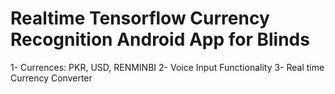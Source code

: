# Realtime Tensorflow Currency Recognition Android App for Blinds
1- Currences: PKR, USD, RENMINBI
2- Voice Input Functionality
3- Real time Currency Converter 

